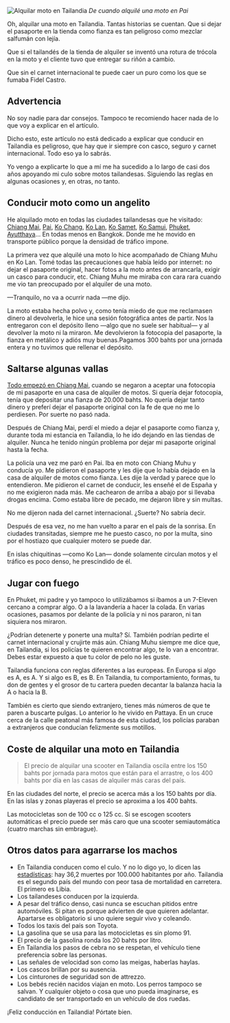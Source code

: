 ![Alquilar moto en Tailandia](https://lh3.googleusercontent.com/WxVOAd-UXdtgsK2vrUHaLhuy700ggNFvqKYPfwgjXidJHiwhdtCoRmKnI0XnwxI_to1WcqCMXioMczC1ZoJKrFA6qBpCf4b7Qs5xNFQWutv8Pj_kgvJizMAd5VPb3a0XUcboynO4p6znuJwuy4L6Rs9__DW6_TF3BdSH65hMCjKNHsOmeV6vHEfAns6Snco7WSggVkFAbLsyNlzmXX_T9Aktq7eqBYkYKtCwHeMIp1QxnhkmWDs6fppz4IlrvlyKQdduzS8EuvRRFsGaYeDpelNnVifOVXuf-L6lWeQhmYIQupxO5Yjlm_2BIUU9rKorL2GRcG18NvUqSD3ccWpK6gxMYaTZLFYmJsbBme59J1tBie958CD14CpLAqZpfxZllDXteFC7_D1CNmOogRUHNCCa1JjBHCZgapve_dEaDQ-GrnvUNtjfBz-f1Eg8j3SAjKRx-IiFcoBEiQsdS5ByNyLBoptJBQ1kJ5bDjvBx6BjBTSDy9aL7ganqvjjwlB579OpZVa0w0DZ6VYBmA2CgF91n-20LSX9cVFi5IYgQ24MAV-yG7FYPbqu4v7m49Ley9dGPxV12rMRRKr69aYkDsX3Z9GN4WwvKQM8xdU5iazFtWSOYNhCi0eUTHtfuZJubqlC2FKfYOt_8LDZXIvYJ49Cv5TEPvLZgQYr8yX1U8Og=w800-no)
*De cuando alquilé una moto en Pai*

Oh, alquilar una moto en Tailandia. Tantas historias se cuentan. Que si dejar el pasaporte en la tienda como fianza es tan peligroso como mezclar salfumán con lejía.

Que si el tailandés de la tienda de alquiler se inventó una rotura de trócola en la moto y el cliente tuvo que entregar su riñón a cambio.

Que sin el carnet internacional te puede caer un puro como los que se fumaba Fidel Castro. 

## Advertencia

No soy nadie para dar consejos. Tampoco te recomiendo hacer nada de lo que voy a explicar en el artículo.

Dicho esto, este artículo no está dedicado a explicar que conducir en Tailandia es peligroso, que hay que ir siempre con casco, seguro y carnet internacional. Todo eso ya lo sabrás.

Yo vengo a explicarte lo que a mí me ha sucedido a lo largo de casi dos años apoyando mi culo sobre motos tailandesas. Siguiendo las reglas en algunas ocasiones y, en otras, no tanto. 

## Conducir moto como un angelito

He alquilado moto en todas las ciudades tailandesas que he visitado: [Chiang Mai](https://nomoresheet.es/aventura-motera-hasta-doi-inthanon), [Pai](https://nomoresheet.es/pai), [Ko Chang](https://nomoresheet.es/ko-chang), [Ko Lan](https://nomoresheet.es/ko-lan), [Ko Samet](https://nomoresheet.es/ko-samet), [Ko Samui](https://nomoresheet.es/ko-samui), [Phuket](https://nomoresheet.es/tailandia-en-familia), [Ayutthaya](https://nomoresheet.es/ayutthaya-en-un-dia)… En todas menos en Bangkok. Donde me he movido en transporte público porque la densidad de tráfico impone.

La primera vez que alquilé una moto lo hice acompañado de Chiang Muhu en Ko Lan. Tomé todas las precauciones que había leído por internet: no dejar el pasaporte original, hacer fotos a la moto antes de arrancarla, exigir un casco para conducir, etc. Chiang Muhu me miraba con cara rara cuando me vio tan preocupado por el alquiler de una moto.

—Tranquilo, no va a ocurrir nada —me dijo.

La moto estaba hecha polvo y, como tenía miedo de que me reclamasen dinero al devolverla, le hice una sesión fotográfica antes de partir. Nos la entregaron con el depósito lleno —algo que no suele ser habitual— y al devolver la moto ni la miraron. Me devolvieron la fotocopia del pasaporte, la fianza en metálico y adiós muy buenas.Pagamos 300 bahts por una jornada entera y no tuvimos que rellenar el depósito. 

## Saltarse algunas vallas

[Todo empezó en Chiang Mai](https://nomoresheet.es/gran-canon-de-chiang-mai/https://nomoresheet.es/pai), cuando se negaron a aceptar una fotocopia de mi pasaporte en una casa de alquiler de motos. Si quería dejar fotocopia, tenía que depositar una fianza de 20.000 bahts. No quería dejar tanto dinero y preferí dejar el pasaporte original con la fe de que no me lo perdiesen. Por suerte no pasó nada.

Después de Chiang Mai, perdí el miedo a dejar el pasaporte como fianza y, durante toda mi estancia en Tailandia, lo he ido dejando en las tiendas de alquiler. Nunca he tenido ningún problema por dejar mi pasaporte original hasta la fecha.

La policía una vez me paró en Pai. Iba en moto con Chiang Muhu y conducía yo. Me pidieron el pasaporte y les dije que lo había dejado en la casa de alquiler de motos como fianza. Les dije la verdad y parece que lo entendieron. Me pidieron el carnet de conducir, les enseñé el de España y  no me exigieron nada más. Me cachearon de arriba a abajo por si llevaba drogas encima. Como estaba libre de pecado, me dejaron libre y sin multas.

No me dijeron nada del carnet internacional. ¿Suerte? No sabría decir.

Después de esa vez, no me han vuelto a parar en el país de la sonrisa. En ciudades transitadas, siempre me he puesto casco, no por la multa, sino por el hostiazo que cualquier motero se puede dar.

En islas chiquitinas —como Ko Lan— donde solamente circulan motos y el tráfico es poco denso, he prescindido de él.

## Jugar con fuego

En Phuket, mi padre y yo tampoco lo utilizábamos si íbamos a un 7-Eleven cercano a comprar algo. O a la lavandería a hacer la colada. En varias ocasiones, pasamos por delante de la policía y ni nos pararon, ni tan siquiera nos miraron.

¿Podrían detenerte y ponerte una multa? Sí. También podrían pedirte el carnet internacional y crujirte más aún. Chiang Muhu siempre me dice que, en Tailandia, si los policías te quieren encontrar algo, te lo van a encontrar. Debes estar expuesto a que tu color de pelo no les guste.

Tailandia funciona con reglas diferentes a las europeas. En Europa si algo es A, es A. Y si algo es B, es B. En Tailandia, tu comportamiento, formas, tu don de gentes y el grosor de tu cartera pueden decantar la balanza hacia la A o hacia la B.

También es cierto que siendo extranjero, tienes más números de que te paren a buscarte pulgas. Lo anterior lo he vivido en Pattaya. En un cruce cerca de la calle peatonal más famosa de esta ciudad, los policías paraban a extranjeros que conducían felizmente sus motillos.

## Coste de alquilar una moto en Tailandia

> El precio de alquilar una scooter en Tailandia oscila entre los 150 bahts por jornada para motos que están para el arrastre, o los 400 bahts por día en las casas de alquiler más caras del país.

En las ciudades del norte, el precio se acerca más a los 150 bahts por día. En las islas y zonas playeras el precio se aproxima a los 400 bahts.

Las motocicletas son de 100 cc o 125 cc. Si se escogen scooters automáticas el precio puede ser más caro que una scooter semiautomática (cuatro marchas sin embrague).

## Otros datos para agarrarse los machos

- En Tailandia conducen como el culo. Y no lo digo yo, lo dicen las [estadísticas](https://en.wikipedia.org/wiki/List_of_countries_by_traffic-related_death_rate): hay 36,2 muertes por 100.000 habitantes por año. Tailandia es el segundo país del mundo con peor tasa de mortalidad en carretera. El primero es Libia.
- Los tailandeses conducen por la izquierda.
- A pesar del tráfico denso, casi nunca se escuchan pitidos entre automóviles. Si pitan es porque advierten de que quieren adelantar. Apartarse es obligatorio si uno quiere seguir vivo y coleando.
- Todos los taxis del país son Toyota.
- La gasolina que se usa para las motocicletas es sin plomo 91.
- El precio de la gasolina ronda los 20 bahts por litro.
- En Tailandia los pasos de cebra no se respetan, el vehículo tiene preferencia sobre las personas.
- Las señales de velocidad son como las meigas, haberlas haylas.
- Los cascos brillan por su ausencia.
- Los cinturones de seguridad son de attrezzo.
- Los bebés recién nacidos viajan en moto. Los perros tampoco se salvan. Y cualquier objeto o cosa que uno pueda imaginarse, es candidato de ser transportado en un vehículo de dos ruedas.

¡Feliz conducción en Tailandia! Pórtate bien.